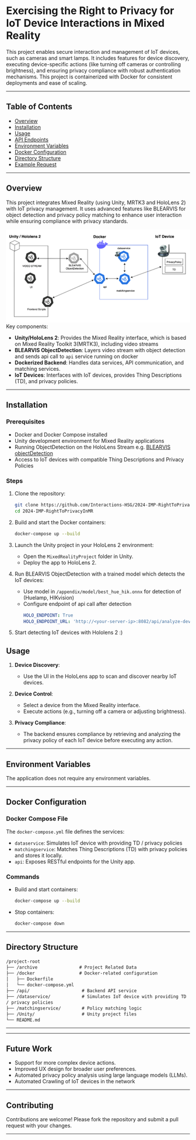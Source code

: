 # Exercising the Right to Privacy for IoT Device Interactions in Mixed Reality

This project enables secure interaction and management of IoT devices, such as cameras and smart lamps. It includes features for device discovery, executing device-specific actions (like turning off cameras or controlling brightness), and ensuring privacy compliance with robust authentication mechanisms. This project is containerized with Docker for consistent deployments and ease of scaling.

---

## Table of Contents
- [Overview](#overview)
- [Installation](#installation)
- [Usage](#usage)
- [API Endpoints](#api-endpoints)
- [Environment Variables](#environment-variables)
- [Docker Configuration](#docker-configuration)
- [Directory Structure](#directory-structure)
- [Example Request](#example-request)

---

## Overview

This project integrates Mixed Reality (using Unity, MRTK3 and HoloLens 2) with IoT privacy management. It uses advanced features like BLEARVIS for object detection and privacy policy matching to enhance user interaction while ensuring compliance with privacy standards.

![System Overview](./images/system_overview.png)
Key components:
- **Unity/HoloLens 2**: Provides the Mixed Reality interface, which is based on Mixed Reality Toolkit 3(MRTK3), including video streams
- **BLEARVIS ObjectDetection**: Layers video stream with object detection and sends api call to `api` service running on docker
- **Dockerized Backend**: Handles data services, API communication, and matching services.
- **IoT Devices**: Interfaces with IoT devices, provides Thing Descriptions (TD), and privacy policies.

---

## Installation

### Prerequisites
- Docker and Docker Compose installed
- Unity development environment for Mixed Reality applications
- Running ObjectDetection on the HoloLens Stream e.g. [BLEARVIS objectDetection](https://github.com/Interactions-HSG/blearvis/tree/6e593207e55966f082aa631da37da4d58aeadcb3/code/HoloLens/BLEARVIS-Desktop-ObjectDetection)
- Access to IoT devices with compatible Thing Descriptions and Privacy Policies

### Steps
1. Clone the repository:
   ```bash
   git clone https://github.com/Interactions-HSG/2024-IMP-RightToPrivacyInMR.git
   cd 2024-IMP-RightToPrivacyInMR
   ```

2. Build and start the Docker containers:
   ```bash
   docker-compose up --build
   ```

3. Launch the Unity project in your HoloLens 2 environment:
    - Open the `MixedRealityProject` folder in Unity.
    - Deploy the app to HoloLens 2.

4. Run BLEARVIS ObjectDetection with a trained model which detects the IoT devices:
    - Use model in `/appendix/model/best_hue_hik.onnx` for detection of (Huelamp, HIKvision)
    - Configure endpoint of api call after detection
      ```yaml
      HOLO_ENDPOINT: True
      HOLO_ENDPOINT_URL: 'http://<your-server-ip>:8082/api/analyze-device' @TODO 
      ```
5. Start detecting IoT devices with Hololens 2 :)

## Usage

1. **Device Discovery**:
    - Use the UI in the HoloLens app to scan and discover nearby IoT devices.

2. **Device Control**:
    - Select a device from the Mixed Reality interface.
    - Execute actions (e.g., turning off a camera or adjusting brightness).

3. **Privacy Compliance**:
    - The backend ensures compliance by retrieving and analyzing the privacy policy of each IoT device before executing any action.

---

## Environment Variables

The application does not require any environment variables.

---

## Docker Configuration

### Docker Compose File
The `docker-compose.yml` file defines the services:
- `dataservice`: Simulates IoT device with providing TD / privacy policies
- `matchingservice`: Matches Thing Descriptions (TD) with privacy policies and stores it locally.
- `api`: Exposes RESTful endpoints for the Unity app.

### Commands
- Build and start containers:
  ```bash
  docker-compose up --build
  ```
- Stop containers:
  ```bash
  docker-compose down
  ```

---

## Directory Structure

```
/project-root
├── /archive                # Project Related Data
├── /docker                 # Docker-related configuration
│   ├── Dockerfile
│   └── docker-compose.yml
├── /api/                    # Backend API service
├── /dataservice/            # Simulates IoT device with providing TD / privacy policies
├── /matchingservice/        # Policy matching logic
├── /Unity/                  # Unity project files
└── README.md
```

---


---

## Future Work
- Support for more complex device actions.
- Improved UX design for broader user preferences.
- Automated privacy policy analysis using large language models (LLMs).
- Automated Crawling of IoT devices in the network

---

## Contributing
Contributions are welcome! Please fork the repository and submit a pull request with your changes.

---